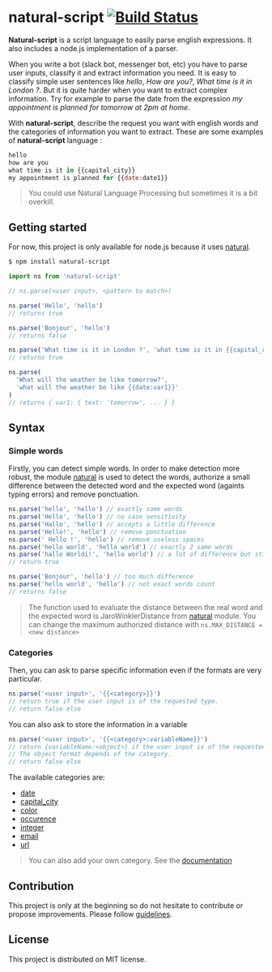 # natural-script [![Build Status](https://travis-ci.org/friedrith/natural-script.svg?branch=master)](https://travis-ci.org/friedrith/natural-script)

**Natural-script** is a script language to easily parse english expressions.
It also includes a node.js implementation of a parser.

When you write a bot (slack bot, messenger bot, etc) you have to parse user inputs, classify it and extract information you need. It is easy to classify simple user sentences like _hello_, _How are you?_, _What time is it in London ?_. But it is quite harder when you want to extract complex information. Try for example to parse the date from the expression _my appointment is planned for tomorrow at 2pm at home_.

With **natural-script**, describe the request you want with english words and the categories of information you want to extract. These are some examples of **natural-script** language :

```javascript
hello
how are you
what time is it in {{capital_city}}
my appointment is planned for {{date:date1}}
```

> You could use Natural Language Processing but sometimes it is a bit overkill.

## Getting started

For now, this project is only available for node.js because it uses [natural](https://github.com/NaturalNode/natural).

```bash
$ npm install natural-script
```

```javascript
import ns from 'natural-script'

// ns.parse(<user input>, <pattern to match>)

ns.parse('Hello', 'hello')
// returns true

ns.parse('Bonjour', 'hello')
// returns false

ns.parse('What time is it in London ?', 'what time is it in {{capital_city}}')
// returns true

ns.parse(
  'What will the weather be like tomorrow?',
  'what will the weather be like {{date:var1}}'
)
// returns { var1: { text: 'tomorrow', ... } }
```

## Syntax

### Simple words

Firstly, you can detect simple words. In order to make detection more robust, the module [natural](https://github.com/NaturalNode/natural) is used to detect the words, authorize a small difference between the detected word and the expected word (againts typing errors) and remove ponctuation.

```javascript
ns.parse('hello', 'hello') // exactly same words
ns.parse('Hello', 'hello') // no case sensitivity
ns.parse('Hallo', 'hello') // accepts a little difference
ns.parse('Hello!', 'hello') // remove ponctuation
ns.parse(' Hello !', 'hello') // remove useless spaces
ns.parse('hello world', 'hello world') // exactly 2 same words
ns.parse('hallo Worldi!', 'hello world') // a lot of difference but still works
// return true

ns.parse('Bonjour', 'hello') // too much difference
ns.parse('hello world', 'hello') // not exact words count
// returns false
```

> The function used to evaluate the distance between the real word and the expected word is JaroWinklerDistance from [natural](https://github.com/NaturalNode/natural) module. You can change the maximum authorized distance with `ns.MAX_DISTANCE = <new distance>`

### Categories

Then, you can ask to parse specific information even if the formats are very particular.

```javascript
ns.parse('<user input>', '{{<category>}}')
// return true if the user input is of the requested type.
// return false else
```

You can also ask to store the information in a variable

```javascript
ns.parse('<user input>', '{{<category>:variableName}}')
// return {variableName:<object>} if the user input is of the requested type.
// The object format depends of the category.
// return false else
```

The available categories are:

- [date](doc/categories/date.md)
- [capital_city](doc/categories/city.md)
- [color](doc/categories/color.md)
- [occurence](doc/categories/occurrence.md)
- [integer](doc/categories/integer.md)
- [email](doc/categories/email.md)
- [url](doc/categories/url.md)

> You can also add your own category. See the [documentation](doc/customize-category.md)

## Contribution

This project is only at the beginning so do not hesitate to contribute or propose improvements.
Please follow [guidelines](CONTRIBUTING.md).

## License

This project is distributed on MIT license.
